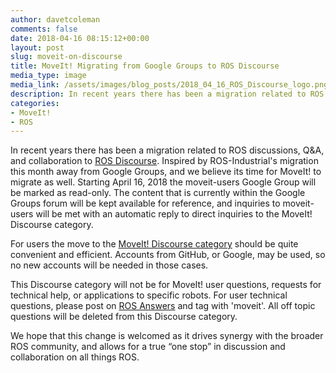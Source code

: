 ```yaml
---
author: davetcoleman
comments: false
date: 2018-04-16 08:15:12+00:00
layout: post
slug: moveit-on-discourse
title: MoveIt! Migrating from Google Groups to ROS Discourse
media_type: image
media_link: /assets/images/blog_posts/2018_04_16_ROS_Discourse_logo.png
description: In recent years there has been a migration related to ROS discussions, Q&amp;A, and collaboration to ROS Discourse. Inspired by ROS-Industrial's migration this month away from Google Groups, and we believe its time for MoveIt! to migrate as well.
categories:
- MoveIt!
- ROS
---
```


In recent years there has been a migration related to ROS discussions, Q&amp;A, and collaboration to [ROS Discourse](http://discourse.ros.org). Inspired by ROS-Industrial's migration this month away from Google Groups, and we believe its time for MoveIt! to migrate as well. Starting April 16, 2018 the moveit-users Google Group will be marked as read-only. The content that is currently within the Google Groups forum will be kept available for reference, and inquiries to moveit-users will be met with an automatic reply to direct inquiries to the MoveIt! Discourse category.

For users the move to the [MoveIt! Discourse category](https://discourse.ros.org/c/moveit) should be quite convenient and efficient. Accounts from GitHub, or Google, may be used, so no new accounts will be needed in those cases.

This Discourse category will not be for MoveIt! user questions, requests for technical help, or applications to specific robots. For user technical questions, please post on [ROS Answers](https://answers.ros.org/questions/) and tag with 'moveit'. All off topic questions will be deleted from this Discourse category.

We hope that this change is welcomed as it drives synergy with the broader ROS community, and allows for a true “one stop” in discussion and collaboration on all things ROS.
